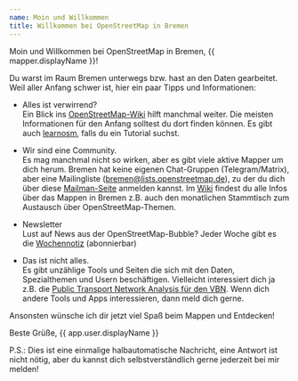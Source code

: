```yaml
---
name: Moin und Willkommen
title: Willkommen bei OpenStreetMap in Bremen
---
```


Moin und Willkommen bei OpenStreetMap in Bremen, {{ mapper.displayName }}!

Du warst im Raum Bremen unterwegs bzw. hast an den Daten gearbeitet.
Weil aller Anfang schwer ist, hier ein paar Tipps und Informationen:

- Alles ist verwirrend? <br>
Ein Blick ins [OpenStreetMap-Wiki](https://wiki.openstreetmap.org/) hilft manchmal weiter. Die meisten Informationen für den Anfang solltest du dort finden können. Es gibt auch [learnosm](https://learnosm.org/), falls du ein Tutorial suchst.

- Wir sind eine Community. <br>
Es mag manchmal nicht so wirken, aber es gibt viele aktive Mapper um dich herum. 
Bremen hat keine eigenen Chat-Gruppen (Telegram/Matrix), aber eine Mailingliste (bremen@lists.openstreetmap.de), zu der du dich über diese [Mailman-Seite](https://lists.openstreetmap.de/mailman/listinfo/bremen) anmelden kannst.
Im [Wiki](https://wiki.openstreetmap.org/wiki/Bremen) findest du alle Infos über das Mappen in Bremen z.B. auch den monatlichen Stammtisch zum Austausch über OpenStreetMap-Themen.

- Newsletter <br>
Lust auf News aus der OpenStreetMap-Bubble? Jeder Woche gibt es die [Wochennotiz](https://www.weeklyosm.eu) (abonnierbar)

- Das ist nicht alles. <br>
Es gibt unzählige Tools und Seiten die sich mit den Daten, Spezialthemen und Usern beschäftigen. Vielleicht interessiert dich ja z.B. die [Public Transport Network Analysis für den VBN](https://ptna.openstreetmap.de/results/DE/HB/DE-HB-VBN-Analysis.html). Wenn dich andere Tools und Apps interessieren, dann meld dich gerne.

Ansonsten wünsche ich dir jetzt viel Spaß beim Mappen und Entdecken!

Beste Grüße, {{ app.user.displayName }}

P.S.: Dies ist eine einmalige halbautomatische Nachricht, eine Antwort ist nicht nötig, aber du kannst dich selbstverständlich gerne jederzeit bei mir melden!